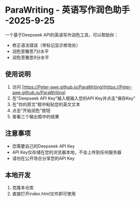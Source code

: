 # ParaWriting - 英语写作润色助手 -2025-9-25

一个基于Deepseek API的英语写作润色工具，可以帮助你：
- 修正语法错误（带标记显示修改处）
- 润色至雅思7分水平
- 润色至雅思9分水平

## 使用说明

1. 访问 [https://Peter-awe.github.io/ParaWriting](https://Peter-awe.github.io/ParaWriting)
2. 在"Deepseek API Key"输入框输入您的API Key并点击"保存Key"
3. 在"你的原文"框中粘贴您的英文文本
4. 点击"开始润色"按钮
5. 查看三个输出框中的结果

## 注意事项

- 您需要自己的Deepseek API Key
- API Key仅存储在您的浏览器本地，不会上传到任何服务器
- 请勿在公开场合分享您的API Key

## 本地开发

1. 克隆本仓库
2. 直接打开index.html文件即可使用
